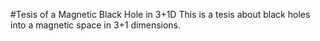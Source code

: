 #Tesis of a Magnetic Black Hole in 3+1D
This is a tesis about black holes into a magnetic space in 3+1 dimensions.
